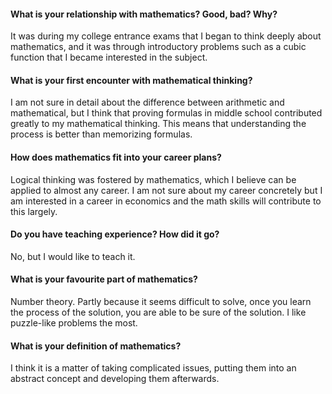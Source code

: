 #### What is your relationship with mathematics? Good, bad? Why?

It was during my college entrance exams that I began to think deeply about mathematics, and it was through introductory problems such as a cubic function that I became interested in the subject.

#### What is your first encounter with mathematical thinking?

I am not sure in detail about the difference between arithmetic and mathematical, but I think that proving formulas in middle school contributed greatly to my mathematical thinking. This means that understanding the process is better than memorizing formulas.

#### How does mathematics fit into your career plans?

Logical thinking was fostered by mathematics, which I believe can be applied to almost any career. I am not sure about my career concretely but I am interested in a career in economics and the math skills will contribute to this largely.

#### Do you have teaching experience? How did it go?

No, but I would like to teach it.

#### What is your favourite part of mathematics?

Number theory. Partly because it seems difficult to solve, once you learn the process of the solution, you are able to be sure of the solution. I like puzzle-like problems the most.

#### What is your definition of mathematics?

I think it is a matter of taking complicated issues, putting them into an abstract concept and developing them afterwards.

